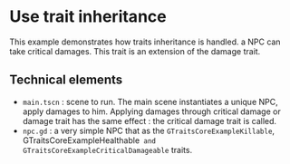 # Use trait inheritance

This example demonstrates how traits inheritance is handled. a NPC can take critical damages. This trait
is an extension of the damage trait.

## Technical elements

- `main.tscn` : scene to run. The main scene instantiates a unique NPC, apply damages to him. Applying damages
through critical damage or damage trait has the same effect : the critical damage trait is called.
- `npc.gd` : a very simple NPC that as the `GTraitsCoreExampleKillable`, GTraitsCoreExampleHealthable`
and GTraitsCoreExampleCriticalDamageable` traits.

